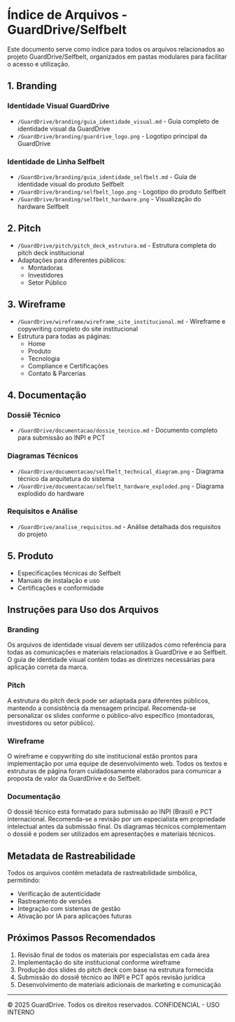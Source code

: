 # Índice de Arquivos - GuardDrive/Selfbelt

Este documento serve como índice para todos os arquivos relacionados ao projeto GuardDrive/Selfbelt, organizados em pastas modulares para facilitar o acesso e utilização.

## 1. Branding

### Identidade Visual GuardDrive

- `/GuardDrive/branding/guia_identidade_visual.md` - Guia completo de identidade visual da GuardDrive
- `/GuardDrive/branding/guardrive_logo.png` - Logotipo principal da GuardDrive

### Identidade de Linha Selfbelt

- `/GuardDrive/branding/guia_identidade_selfbelt.md` - Guia de identidade visual do produto Selfbelt
- `/GuardDrive/branding/selfbelt_logo.png` - Logotipo do produto Selfbelt
- `/GuardDrive/branding/selfbelt_hardware.png` - Visualização do hardware Selfbelt

## 2. Pitch

- `/GuardDrive/pitch/pitch_deck_estrutura.md` - Estrutura completa do pitch deck institucional
- Adaptações para diferentes públicos:
  - Montadoras
  - Investidores
  - Setor Público

## 3. Wireframe

- `/GuardDrive/wireframe/wireframe_site_institucional.md` - Wireframe e copywriting completo do site institucional
- Estrutura para todas as páginas:
  - Home
  - Produto
  - Tecnologia
  - Compliance e Certificações
  - Contato & Parcerias

## 4. Documentação

### Dossiê Técnico

- `/GuardDrive/documentacao/dossie_tecnico.md` - Documento completo para submissão ao INPI e PCT

### Diagramas Técnicos

- `/GuardDrive/documentacao/selfbelt_technical_diagram.png` - Diagrama técnico da arquitetura do sistema
- `/GuardDrive/documentacao/selfbelt_hardware_exploded.png` - Diagrama explodido do hardware

### Requisitos e Análise

- `/GuardDrive/analise_requisitos.md` - Análise detalhada dos requisitos do projeto

## 5. Produto

- Especificações técnicas do Selfbelt
- Manuais de instalação e uso
- Certificações e conformidade

## Instruções para Uso dos Arquivos

### Branding

Os arquivos de identidade visual devem ser utilizados como referência para todas as comunicações e materiais relacionados à GuardDrive e ao Selfbelt. O guia de identidade visual contém todas as diretrizes necessárias para aplicação correta da marca.

### Pitch

A estrutura do pitch deck pode ser adaptada para diferentes públicos, mantendo a consistência da mensagem principal. Recomenda-se personalizar os slides conforme o público-alvo específico (montadoras, investidores ou setor público).

### Wireframe

O wireframe e copywriting do site institucional estão prontos para implementação por uma equipe de desenvolvimento web. Todos os textos e estruturas de página foram cuidadosamente elaborados para comunicar a proposta de valor da GuardDrive e do Selfbelt.

### Documentação

O dossiê técnico está formatado para submissão ao INPI (Brasil) e PCT internacional. Recomenda-se a revisão por um especialista em propriedade intelectual antes da submissão final. Os diagramas técnicos complementam o dossiê e podem ser utilizados em apresentações e materiais técnicos.

## Metadata de Rastreabilidade

Todos os arquivos contêm metadata de rastreabilidade simbólica, permitindo:

- Verificação de autenticidade
- Rastreamento de versões
- Integração com sistemas de gestão
- Ativação por IA para aplicações futuras

## Próximos Passos Recomendados

1. Revisão final de todos os materiais por especialistas em cada área
2. Implementação do site institucional conforme wireframe
3. Produção dos slides do pitch deck com base na estrutura fornecida
4. Submissão do dossiê técnico ao INPI e PCT após revisão jurídica
5. Desenvolvimento de materiais adicionais de marketing e comunicação

---

© 2025 GuardDrive. Todos os direitos reservados.
CONFIDENCIAL - USO INTERNO
